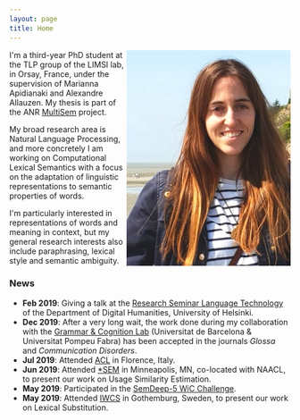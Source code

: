 ```yaml
---
layout: page
title: Home
---
```



<img align="right" src="aina_photo.jpg">

I'm a third-year PhD student at the TLP group of the LIMSI lab, in Orsay, France, under the supervision of Marianna Apidianaki and Alexandre Allauzen. My thesis is part of the ANR [MultiSem](https://sites.google.com/view/multisem/home) project.

My broad research area is Natural Language Processing, and more concretely I am working on Computational Lexical Semantics with a focus on the adaptation of linguistic representations to semantic properties of words.

I'm particularly interested in representations of words and meaning in context, but my general research interests also include paraphrasing, lexical style and semantic ambiguity.


### News

* **Feb 2019**: Giving a talk at the [Research Seminar Language Technology](https://blogs.helsinki.fi/language-technology/research-seminar/) of the Department of Digital Humanities, University of Helsinki.
* **Dec 2019**: After a very long wait, the work done during my collaboration with the [Grammar & Cognition Lab](http://grammar.cat/) (Universitat de Barcelona & Universitat Pompeu Fabra) has been accepted in the journals *Glossa* and *Communication Disorders*.
* **Jul 2019**: Attended [ACL](http://www.acl2019.org/EN/index.xhtml) in Florence, Italy.
* **Jun 2019**: Attended [*SEM](https://starsem.org/2019/) in Minneapolis, MN, co-located with NAACL, to present our work on Usage Similarity Estimation.
* **May 2019**: Participated in the [SemDeep-5 WiC Challenge](http://www.dfki.de/~declerck/semdeep-5/challenge.html).
* **May 2019**: Attended [IWCS](https://sites.google.com/view/iwcs2019/home) in Gothemburg, Sweden, to present our work on Lexical Substitution.
